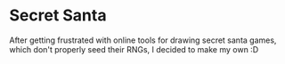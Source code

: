 # Secret Santa
After getting frustrated with online tools for drawing secret santa games, which don't properly seed their RNGs, I decided to make my own :D
